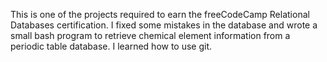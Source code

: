 This is one of the projects required to earn the freeCodeCamp Relational Databases certification. I fixed some mistakes in the database and wrote a small bash program to retrieve chemical element information from a periodic table database. I learned how to use git.
